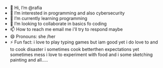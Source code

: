 - 👋 Hi, I’m @rafia
- 👀 I’m interested in programming and also cybersecurity 
- 🌱 I’m currently learning programming 
- 💞️ I’m looking to collaborate in basics fo coding
- 📫 How to reach me email me i'll try to respond maybe
- 😄 Pronouns: she /her
- ⚡ Fun fact: i love to play typing games but iam good yet i do love to  and to cook disaster i sometimes cook betterthen expectations yet  sometimes mess i love to experiment with food and i some sketching painting and all.....
  

